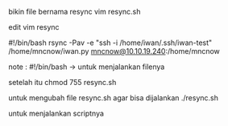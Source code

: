 bikin file bernama resync
vim resync.sh

edit vim resync

#!/bin/bash
rsync -Pav -e "ssh -i /home/iwan/.ssh/iwan-test" /home/mncnow/iwan.py mncnow@10.10.19.240:/home/mncnow


note :
#!/bin/bash -> untuk menjalankan filenya

setelah itu
chmod 755 resync.sh

untuk mengubah file resync.sh agar bisa dijalankan
./resync.sh

untuk menjalankan scriptnya
